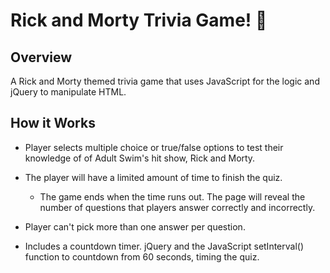 # Rick and Morty Trivia Game! :milky_way:

## Overview
A Rick and Morty themed trivia game that uses JavaScript for the logic and jQuery to manipulate HTML. 

## How it Works

- Player selects multiple choice or true/false options to test their knowledge of of Adult Swim's hit show, Rick and Morty. 

- The player will have a limited amount of time to finish the quiz.
  - The game ends when the time runs out. The page will reveal the number of questions that players answer correctly and         incorrectly.

- Player can't pick more than one answer per question.

- Includes a countdown timer. jQuery and the JavaScript setInterval() function to countdown from 60 seconds, timing the quiz.
